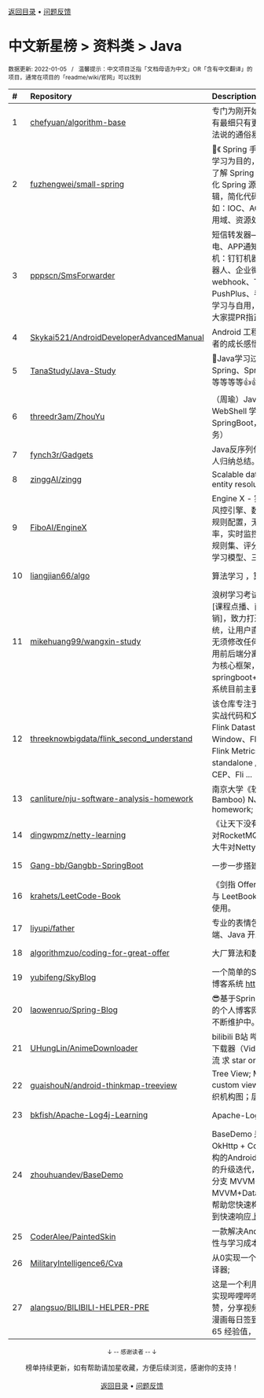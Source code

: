 <a href="https://gitee.com/GrowingGit/GitHub-Chinese-Top-Charts#github中文排行榜">返回目录</a> • <a href="/content/docs/feedback.md">问题反馈</a>

# 中文新星榜 > 资料类 > Java
<sub>数据更新: 2022-01-05&nbsp;&nbsp;&nbsp;/&nbsp;&nbsp;&nbsp;温馨提示：中文项目泛指「文档母语为中文」OR「含有中文翻译」的项目，通常在项目的「readme/wiki/官网」可以找到</sub>

|#|Repository|Description|Stars|Updated|Created|
|:-|:-|:-|:-|:-|:-|
|1|[chefyuan/algorithm-base](https://gitee.com/chefyuan/algorithm-base)|专门为刚开始刷题的同学准备的算法基地，没有最细只有更细，立志用动画将晦涩难懂的算法说的通俗易懂！|9607|2021-11-07|2021-03-17|
|2|[fuzhengwei/small-spring](https://gitee.com/fuzhengwei/small-spring)|🌱《 Spring 手撸专栏》，本专栏以 Spring 源码学习为目的，通过手写简化版 Spring 框架，了解 Spring 核心原理。在手写的过程中会简化 Spring 源码，摘取整体框架中的核心逻辑，简化代码实现过程，保留核心功能，例如：IOC、AOP、Bean生命周期、上下文、作用域、资源处理等内容实现。|2418|2021-12-15|2021-05-15|
|3|[pppscn/SmsForwarder](https://gitee.com/pppscn/SmsForwarder)|短信转发器——监控Android手机短信、来电、APP通知，并根据指定规则转发到其他手机：钉钉机器人、企业微信群机器人、飞书机器人、企业微信应用消息、邮箱、bark、webhook、Telegram机器人、Server酱、PushPlus、手机短信等。PS.这个APK主要是学习与自用，如有BUG请提ISSUE，同时欢迎大家提PR指正|2140|2021-12-28|2021-02-10|
|4|[Skykai521/AndroidDeveloperAdvancedManual](https://gitee.com/Skykai521/AndroidDeveloperAdvancedManual)|Android 工程师进阶手册（8 年 Android 开发者的成长感悟）|568|2021-11-21|2021-11-04|
|5|[TanaStudy/Java-Study](https://gitee.com/TanaStudy/Java-Study)|🚀Java学习过程中的的代码记录。Java基础、Spring、SpringBoot、分布式项目、Demo等等等等等👍👍👍。|532|2022-01-04|2021-07-27|
|6|[threedr3am/ZhouYu](https://gitee.com/threedr3am/ZhouYu)|（周瑜）Java - SpringBoot 持久化 WebShell 学习demo（不仅仅是SpringBoot，适合任何符合JavaEE规范的服务）|383|2021-12-29|2021-03-29|
|7|[fynch3r/Gadgets](https://gitee.com/fynch3r/Gadgets)|Java反序列化漏洞利用链补全计划，仅用于个人归纳总结。|382|2021-12-03|2021-05-11|
|8|[zinggAI/zingg](https://gitee.com/zinggAI/zingg)|Scalable data mastering, deduplication and entity resolution.|349|2022-01-03|2021-08-25|
|9|[FiboAI/EngineX](https://gitee.com/FiboAI/EngineX)| Engine X - 实时AI智能决策引擎、规则引擎、风控引擎、数据流引擎。  通过可视化界面进行规则配置，无需繁琐开发，节约人力，提升效率，实时监控，减少错误率，随时调整； 支持规则集、评分卡、决策树，名单库管理、机器学习模型、三方数据接入、定制化开发等；|341|2021-12-24|2021-11-23|
|10|[liangjian66/algo](https://gitee.com/liangjian66/algo)|算法学习 ，算法图书，algorithm|275|2021-12-27|2021-06-30|
|11|[mikehuang99/wangxin-study](https://gitee.com/mikehuang99/wangxin-study)|浪树学习考试系统（wangxin-education）[课程点播、直播、刷题、考试、支付、营销]，致力打造一个低成本通用的在线教育系统，让用户直接通过系统可视化配置并尽可能无须修改任何代码即可实现上线商用。系统采用前后端分离模式，前台和移动端采用vue.js为核心框架，后台采用Java语言，框架springboot+spring+mybatis+redis+mysql。系统目前主要功能有课程点播、 ...|224|2021-09-06|2021-06-03|
|12|[threeknowbigdata/flink_second_understand](https://gitee.com/threeknowbigdata/flink_second_understand)|该仓库专注于让读者秒懂Flink组件，包含Flink实战代码和文档、200个Flink教程知识点，Flink Datastream、Flink Table、Flink Window、Flink State、Flink Checkpoint、Flink Metrics、Flink Memory、Flink on standalone /yarn/k8s、Flink SQL、Flink CEP、Fli ...|201|2021-12-27|2021-10-23|
|13|[canliture/nju-software-analysis-homework](https://gitee.com/canliture/nju-software-analysis-homework)|南京大学《软件分析》课程课后作业(非Bamboo)   NJU's software analysis homework; ... Not official, just a reference|167|2021-11-18|2021-10-09|
|14|[dingwpmz/netty-learning](https://gitee.com/dingwpmz/netty-learning)|《让天下没有难学Netty》系列博文40+，并且对RocketMQ远程通信框架的提取，通过阅读大牛对Netty的封装，感悟Netty编程之美。|166|2021-07-17|2021-02-22|
|15|[Gang-bb/Gangbb-SpringBoot](https://gitee.com/Gang-bb/Gangbb-SpringBoot)|一步一步搭建SpringBoot项目。博客详述细节|165|2021-12-14|2021-01-21|
|16|[krahets/LeetCode-Book](https://gitee.com/krahets/LeetCode-Book)|《剑指 Offer》 Python, Java, C++ 解题代码，与 LeetBook《图解算法数据结构》题解配合使用。|144|2021-12-29|2021-12-17|
|17|[liyupi/father](https://gitee.com/liyupi/father)|专业的表情包网站，搜表情，找爸爸！适合前端、Java 开发者学习的全栈项目|136|2021-12-29|2021-10-20|
|18|[algorithmzuo/coding-for-great-offer](https://gitee.com/algorithmzuo/coding-for-great-offer)|大厂算法和数据结构刷题班|120|2021-12-28|2021-04-13|
|19|[yubifeng/SkyBlog](https://gitee.com/yubifeng/SkyBlog)|一个简单的Spring Boot + Vue 前后端分离的博客系统 https://skymo.top|98|2021-08-25|2021-04-25|
|20|[laowenruo/Spring-Blog](https://gitee.com/laowenruo/Spring-Blog)| 😎基于SpringBoot+MyBatis进行前后端开发的个人博客网站，优化了许多功能模块，版本不断维护中。(期末项目/毕业设计/新手推荐)|96|2021-09-01|2021-03-20|
|21|[UHungLin/AnimeDownloader](https://gitee.com/UHungLin/AnimeDownloader)|bilibili B站 哔哩哔哩 acfun A站 樱花动漫 番剧下载器（Video Downloader）:smiley:​ 仅供学习交流  求 star orz|88|2021-11-22|2021-08-05|
|22|[guaishouN/android-thinkmap-treeview](https://gitee.com/guaishouN/android-thinkmap-treeview)|Tree View; Mind map; Think map; tree map; custom view; 自定义; 树状图；思维导图；组织机构图；层次图|82|2021-09-15|2021-05-07|
|23|[bkfish/Apache-Log4j-Learning](https://gitee.com/bkfish/Apache-Log4j-Learning)|Apache-Log4j漏洞复现笔记|81|2021-12-10|2021-12-10|
|24|[zhouhuandev/BaseDemo](https://gitee.com/zhouhuandev/BaseDemo)|BaseDemo 是Android MVVM + Retrofit + OkHttp + Coroutine 协程 + Room + 组件化架构的Android应用开发规范化架构，通过不断的升级迭代，目前主要分为两个版本，分别为分支 MVVM+Databinding 组件化版本，分支MVVM+Databinding+Single 单体版本。旨在帮助您快速构建属于自己的APP项目架构，做到快速响应上 ...|65|2021-11-26|2021-03-11|
|25|[CoderAlee/PaintedSkin](https://gitee.com/CoderAlee/PaintedSkin)|一款解决Android App 换肤框架，极低的侵入性与学习成本。|60|2021-10-29|2021-02-16|
|26|[MilitaryIntelligence6/Cva](https://gitee.com/MilitaryIntelligence6/Cva)|从0实现一个JVM语言Cva及教程, 目前实现编译器;|55|2021-09-01|2021-02-14|
|27|[alangsuo/BILIBILI-HELPER-PRE](https://gitee.com/alangsuo/BILIBILI-HELPER-PRE)|这是一个利用 Linux Crontab , Docker等方式实现哔哩哔哩（Bilibili）每日任务投币，点赞，分享视频，直播签到，银瓜子兑换硬币，漫画每日签到，简单配置即可每日轻松获取 65 经验值，快来和我一起成为 Lv6 吧~~~~|53|2021-10-08|2021-04-29|

<div align="center">
    <p><sub>↓ -- 感谢读者 -- ↓</sub></p>
    榜单持续更新，如有帮助请加星收藏，方便后续浏览，感谢你的支持！
</div>

<br/>

<div align="center"><a href="https://gitee.com/GrowingGit/GitHub-Chinese-Top-Charts#github中文排行榜">返回目录</a> • <a href="/content/docs/feedback.md">问题反馈</a></div>
